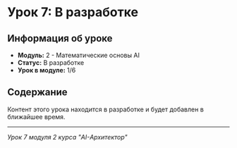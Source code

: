 # Урок 7: В разработке

## Информация об уроке
- **Модуль:** 2 - Математические основы AI
- **Статус:** В разработке
- **Урок в модуле:** 1/6

## Содержание
Контент этого урока находится в разработке и будет добавлен в ближайшее время.

---
*Урок 7 модуля 2 курса "AI-Архитектор"*
